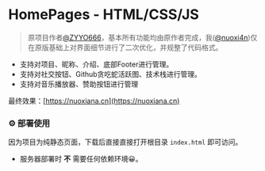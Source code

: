 # HomePages - HTML/CSS/JS

> 原项目作者[@ZYYO666](https://github.com/ZYYO666)，基本所有功能均由原作者完成，我([@nuoxi4n](https://github.com/nuoxi4n))仅在原版基础上对界面细节进行了二次优化，并规整了代码格式。

- 支持对项目、昵称、介绍、底部Footer进行管理。
- 支持对社交按钮、Github贪吃蛇活跃图、技术栈进行管理。
- 支持对音乐播放器、赞助按钮进行管理

最终效果：[https://nuoxiana.cn](https://nuoxiana.cn)

### ⚙️ 部署使用

因为项目为纯静态页面，下载后直接直接打开根目录 `index.html` 即可访问。

- 服务器部署时 **不** 需要任何依赖环境😀。